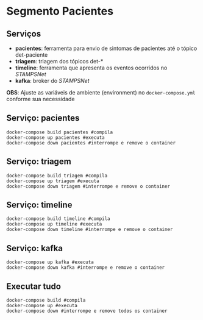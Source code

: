 # Segmento Pacientes

Serviços
---
- **pacientes**: ferramenta para envio de sintomas de pacientes até o tópico det-paciente
- **triagem**: triagem dos tópicos det-*
- **timeline**: ferramenta que apresenta os eventos ocorridos no *STAMPSNet*
- **kafka**: broker do *STAMPSNet*

**OBS**: Ajuste as variáveis de ambiente (environment) no `docker-compose.yml` conforme sua necessidade

Serviço: pacientes
---
```
docker-compose build pacientes #compila
docker-compose up pacientes #executa
docker-compose down pacientes #interrompe e remove o container
```

Serviço: triagem
---
```
docker-compose build triagem #compila
docker-compose up triagem #executa
docker-compose down triagem #interrompe e remove o container
```

Serviço: timeline
---
```
docker-compose build timeline #compila
docker-compose up timeline #executa
docker-compose down timeline #interrompe e remove o container
```

Serviço: kafka
---
```
docker-compose up kafka #executa
docker-compose down kafka #interrompe e remove o container
```

Executar tudo
---
```
docker-compose build #compila
docker-compose up #executa
docker-compose down #interrompe e remove todos os container
```
